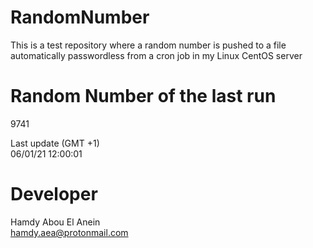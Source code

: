 # RandomNumber    
This is a test repository where a random number is pushed to a file automatically passwordless from a cron job in my Linux CentOS server    
# Random Number of the last run   
9741
      
Last update (GMT +1)    
06/01/21 12:00:01
# Developer    
Hamdy Abou El Anein   
hamdy.aea@protonmail.com
